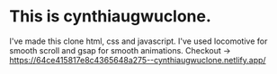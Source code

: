 # This is cynthiaugwuclone. 
I've made this clone html, css and javascript.
I've used locomotive for smooth scroll and gsap for smooth animations.
Checkout ->
https://64ce415817e8c4365648a275--cynthiaugwuclone.netlify.app/
